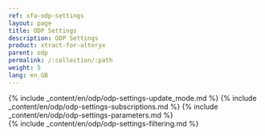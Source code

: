 ```yaml
---
ref: xfa-odp-settings
layout: page
title: ODP Settings
description: ODP Settings
product: xtract-for-alteryx
parent: odp
permalink: /:collection/:path
weight: 5
lang: en_GB
---
```


{% include _content/en/odp/odp-settings-update_mode.md %} 
{% include _content/en/odp/odp-settings-subscriptions.md %}
{% include _content/en/odp/odp-settings-parameters.md %}  
{% include _content/en/odp/odp-settings-filtering.md %} 